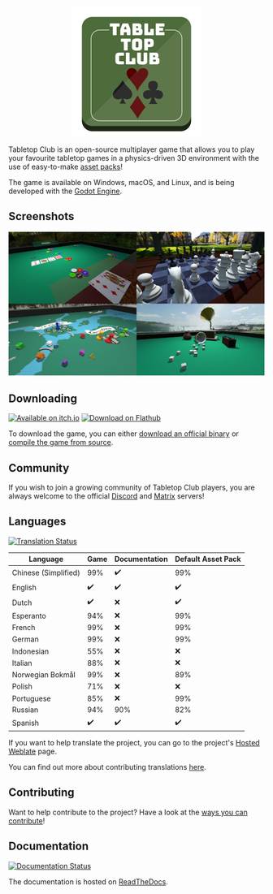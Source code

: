 <p align="center">
  <img src="tabletop_club_logo.svg" width="256"><br>
</p>

Tabletop Club is an open-source multiplayer game that allows you to play your
favourite tabletop games in a physics-driven 3D environment with the use of
easy-to-make
[asset packs](https://tabletop-club.readthedocs.io/en/stable/custom_assets/asset_packs/index.html)!

The game is available on Windows, macOS, and Linux, and is being developed with
the [Godot Engine](https://godotengine.org/).

## Screenshots

<p align="center">
  <img src="screenshots.jpg" alt="Screenshots from the game" width="800">
</p>

## Downloading

<p>
  <a href="https://drwhut.itch.io/tabletop-club"><img src="https://static.itch.io/images/badge-color.svg" alt="Available on itch.io" height="80"></a>
  <a href="https://flathub.org/apps/io.itch.drwhut.TabletopClub"><img height="80" alt="Download on Flathub" src="https://dl.flathub.org/assets/badges/flathub-badge-en.png"/></a>
</p>

To download the game, you can either
[download an official binary](https://tabletop-club.readthedocs.io/en/stable/general/download/downloading_binaries.html)
or
[compile the game from source](https://tabletop-club.readthedocs.io/en/stable/general/download/compiling_from_source.html).

## Community

If you wish to join a growing community of Tabletop Club players, you are always
welcome to the official [Discord](https://discord.gg/GqYkGV4WwX) and
[Matrix](https://matrix.to/#/#tabletop-club:matrix.org) servers!

## Languages

[![Translation Status](https://hosted.weblate.org/widgets/tabletop-club/-/svg-badge.svg)](https://hosted.weblate.org/engage/tabletop-club/)

Language             | Game               | Documentation      | Default Asset Pack
-------------------- | ------------------ | ------------------ | ------------------
Chinese (Simplified) | 99%                | :heavy_check_mark: | 99%
English              | :heavy_check_mark: | :heavy_check_mark: | :heavy_check_mark:
Dutch                | :heavy_check_mark: | :x:                | :heavy_check_mark:
Esperanto            | 94%                | :x:                | 99%
French               | 99%                | :x:                | 99%
German               | 99%                | :x:                | 99%
Indonesian           | 55%                | :x:                | :x:
Italian              | 88%                | :x:                | :x:
Norwegian Bokmål     | 99%                | :x:                | 89%
Polish               | 71%                | :x:                | :x:
Portuguese           | 85%                | :x:                | 99%
Russian              | 94%                | 90%                | 82%
Spanish              | :heavy_check_mark: | :heavy_check_mark: | :heavy_check_mark:

If you want to help translate the project, you can go to the project's
[Hosted Weblate](https://hosted.weblate.org/engage/tabletop-club/) page.

You can find out more about contributing translations
[here](https://tabletop-club.readthedocs.io/en/stable/general/contributing/ways_to_contribute.html#translating-the-project).

## Contributing

Want to help contribute to the project? Have a look at the
[ways you can contribute](https://tabletop-club.readthedocs.io/en/stable/general/contributing/ways_to_contribute.html)!

## Documentation

[![Documentation Status](https://readthedocs.org/projects/tabletop-club/badge/?version=latest)](https://tabletop-club.readthedocs.io/en/stable/?badge=latest)

The documentation is hosted on [ReadTheDocs](https://tabletop-club.readthedocs.io/en/stable).
